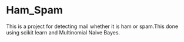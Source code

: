 # Ham_Spam
This is a project for detecting mail whether it is ham or spam.This done using scikit learn and Multinomial Naive Bayes.
